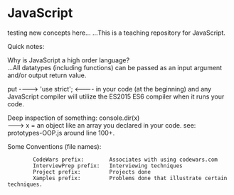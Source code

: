 # JavaScript
testing new concepts here...        ...This is a teaching repository for JavaScript. 

Quick notes: 

Why is JavaScript a high order language?  
...All datatypes (including functions) can be passed as an input argument and/or output return value. 

put ----> 'use strict';  <---- in your code (at the beginning) and any JavaScript compiler will 
utilize the ES2015 ES6 compiler when it runs your code.

Deep inspection of something:   console.dir(x)  
            ---> x = an object like an array you declared in your code.  see:  prototypes-OOP.js  around line 100+.
            
Some Conventions (file names):

            CodeWars prefix:        Associates with using codewars.com
            InterviewPrep prefix:   Interviewing techniques
            Project prefix:         Projects done
            Xamples prefix:         Problems done that illustrate certain techniques.
